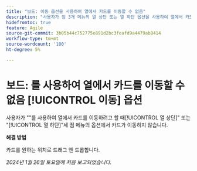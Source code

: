 ```yaml
---
title: "보드: 이동 옵션을 사용하여 열에서 카드를 이동할 수 없음"
description: "사용자가 점 3개 메뉴의 열 상단 또는 열 하단 옵션을 사용하여 열에서 카드를 이동하려고 하면 카드가 이동하지 않습니다."
hidefromtoc: true
feature: Agile
source-git-commit: 3b05b44c752775e891d2bc3feafd9a4479ab8414
workflow-type: tm+mt
source-wordcount: '100'
ht-degree: 5%

---
```



# 보드: 를 사용하여 열에서 카드를 이동할 수 없음 [!UICONTROL 이동] 옵션

사용자가 &quot;&quot;를 사용하여 열에서 카드를 이동하려고 할 때[!UICONTROL 열 상단]&quot; 또는 &quot;[!UICONTROL 열 하단]&quot;세 점 메뉴의 옵션에서 카드가 이동하지 않습니다.

**해결 방법**

카드를 원하는 위치로 드래그 앤 드롭합니다.

_2024년 1월 26일 토요일에 처음 보고되었습니다._
